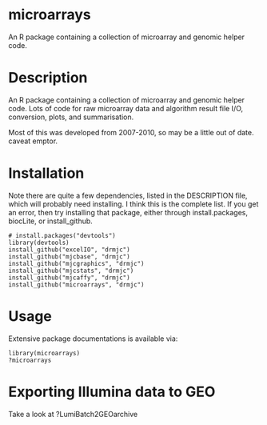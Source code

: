 microarrays
===========
An R package containing a collection of microarray and genomic helper code. 

Description
===========
An R package containing a collection of microarray and genomic helper code. Lots of code for raw microarray data and algorithm result file I/O, conversion, plots, and summarisation. 

Most of this was developed from 2007-2010, so may be a little out of date. caveat emptor.

Installation
============
Note there are quite a few dependencies, listed in the DESCRIPTION file, which will probably need installing. I think this is the complete list. If you get an error, then try installing that package, either through install.packages, biocLite, or install_github.

    # install.packages("devtools")
    library(devtools)
    install_github("excelIO", "drmjc")
    install_github("mjcbase", "drmjc")
    install_github("mjcgraphics", "drmjc")
    install_github("mjcstats", "drmjc")
    install_github("mjcaffy", "drmjc")
    install_github("microarrays", "drmjc")

Usage
=====
Extensive package documentations is available via:

	library(microarrays)
	?microarrays

Exporting Illumina data to GEO
==============================
Take a look at ?LumiBatch2GEOarchive
